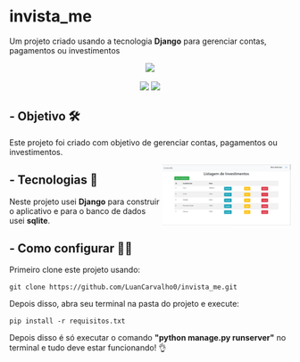 # invista_me
Um projeto criado usando a tecnologia **Django** para gerenciar contas, pagamentos ou investimentos


<div align="center">
<img width='150' src="./img/logo.jpg"/>
</div>
<div align="center">
  
<p> </p>
<img src="https://img.shields.io/badge/python-3670A0?style=for-the-badge&logo=python&logoColor=white"/>
<img src="https://img.shields.io/badge/Django-092e20?style=for-the-badge&logo=Django&logoColor=white"/>
</div>


## - Objetivo 🛠️

Este projeto foi criado com objetivo de gerenciar contas, pagamentos ou investimentos.

<img align='right' width="230" height="" src="./img/tela.png" />

## - Tecnologias 🚀️

Neste projeto usei **Django** para construir o aplicativo e para o banco de dados usei **sqlite**.

## - Como configurar 🧑‍💻

Primeiro clone este projeto usando:

```
git clone https://github.com/LuanCarvalho0/invista_me.git
```

Depois disso, abra seu terminal na pasta do projeto e execute:

```
pip install -r requisitos.txt
```

Depois disso é só executar o comando **"python manage.py runserver"** no terminal e tudo deve estar funcionando! 👌
